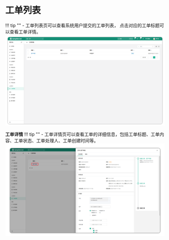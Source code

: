 # 工单列表
!!! tip ""
    - 工单列表页可以查看系统用户提交的工单列表， 点击对应的工单标题可以查看工单详情。
![image](../../../../img/ticket_audit01.png)

**工单详情**
!!! tip ""
    - 工单详情页可以查看工单的详细信息，包括工单标题、工单内容、工单状态、工单处理人、工单创建时间等。
![image](../../../../img/ticket_audit02.png)